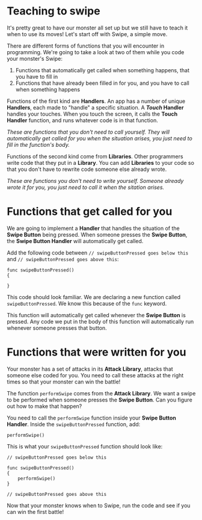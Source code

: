 Teaching to swipe
==================
It's pretty great to have our monster all set up but we still have to teach it when to use its moves! Let's start off with Swipe, a simple move. 

There are different forms of functions that you will encounter in programming. We're going to take a look at two of them while you code your monster's Swipe:

1. Functions that automatically get called when something happens, that you have to fill in
2. Functions that have already been filled in for you, and you have to call when something happens

Functions of the first kind are **Handlers**. An app has a number of unique **Handlers**, each made to "handle" a specific situation. A ***Touch* Handler** handles your touches. When you touch the screen, it calls the **Touch Handler** function, and runs whatever code is in that function.

*These are functions that you don't need to call yourself. They will automatically get called for you when the situation arises, you just need to fill in the function's body.*

Functions of the second kind come from **Libraries**. Other programmers write code that they put in a **Library**. You can add **Libraries** to your code so that you don't have to rewrite code someone else already wrote. 

*These are functions you don't need to write yourself. Someone already wrote it for you, you just need to call it when the sitation arises.*


Functions that get called for you
====
We are going to implement a **Handler** that handles the situation of the **Swipe Button** being pressed. When someone presses the **Swipe Button**, the **Swipe Button Handler** will automatically get called. 

Add the following code between ```// swipeButtonPressed goes below this``` and ```// swipeButtonPressed goes above this```:

	func swipeButtonPressed()
	{
    	
    }

This code should look familiar. We are declaring a new function called ```swipeButtonPressed```. We know this because of the ```func``` keyword. 

This function will automatically get called whenever the **Swipe Button** is pressed. Any code we put in the body of this function will automatically run whenever someone presses that button. 

Functions that were written for you
=====

Your monster has a set of attacks in its **Attack Library**, attacks that someone else coded for you. You need to call these attacks at the right times so that your monster can win the battle!

The function ```performSwipe``` comes from the **Attack Library**. We want a swipe to be performed when someone presses the **Swipe Button**. Can you figure out how to make that happen?

You need to call the ```performSwipe``` function inside your **Swipe Button Handler**. Inside the ```swipeButtonPressed``` function, add:

	performSwipe()	
	
This is what your ```swipeButtonPressed``` function should look like:

	// swipeButtonPressed goes below this
	
	func swipeButtonPressed()
	{
    	performSwipe()	
    }
    
    // swipeButtonPressed goes above this

Now that your monster knows when to Swipe, run the code and see if you can win the first battle!